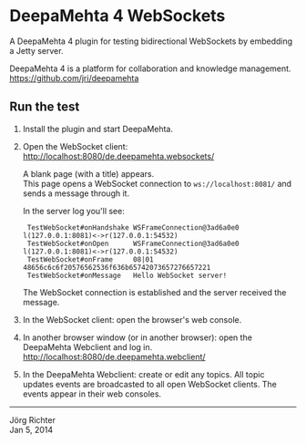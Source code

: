 
DeepaMehta 4 WebSockets
=======================

A DeepaMehta 4 plugin for testing bidirectional WebSockets by embedding a Jetty server.

DeepaMehta 4 is a platform for collaboration and knowledge management.  
<https://github.com/jri/deepamehta>


Run the test
------------

1. Install the plugin and start DeepaMehta.

2. Open the WebSocket client:  
   <http://localhost:8080/de.deepamehta.websockets/>

   A blank page (with a title) appears.  
   This page opens a WebSocket connection to `ws://localhost:8081/` and sends a message through it.

   In the server log you'll see:

        TestWebSocket#onHandshake WSFrameConnection@3ad6a0e0 l(127.0.0.1:8081)<->r(127.0.0.1:54532)
        TestWebSocket#onOpen      WSFrameConnection@3ad6a0e0 l(127.0.0.1:8081)<->r(127.0.0.1:54532)
        TestWebSocket#onFrame     08|01 48656c6c6f20576562536f636b65742073657276657221
        TestWebSocket#onMessage   Hello WebSocket server!

   The WebSocket connection is established and the server received the message.

3. In the WebSocket client: open the browser's web console.

4. In another browser window (or in another browser): open the DeepaMehta Webclient and log in.
   <http://localhost:8080/de.deepamehta.webclient/>

5. In the DeepaMehta Webclient: create or edit any topics.
   All topic updates events are broadcasted to all open WebSocket clients.
   The events appear in their web consoles.


------------
Jörg Richter  
Jan 5, 2014
